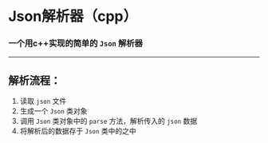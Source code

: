 # Json解析器（cpp）
### 一个用c++实现的简单的 `Json` 解析器

-------------
## 解析流程：
1. 读取 `json` 文件
2. 生成一个 `Json` 类对象
3. 调用 `Json` 类对象中的 `parse` 方法，解析传入的 `json` 数据
4. 将解析后的数据存于 `Json` 类中的之中 